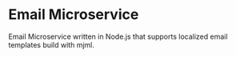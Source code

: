 # Email Microservice

Email Microservice written in Node.js that supports localized email templates build with mjml.